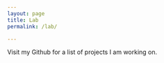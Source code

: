```yaml
---
layout: page
title: Lab
permalink: /lab/

---
```


Visit my Github for a list of projects I am working on.
